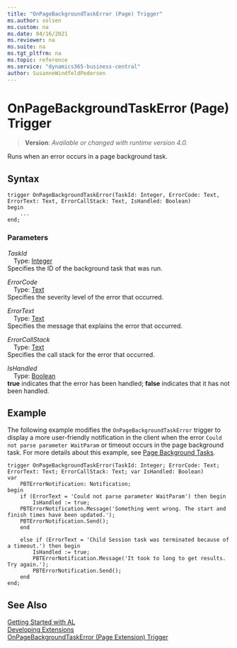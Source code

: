 ```yaml
---
title: "OnPageBackgroundTaskError (Page) Trigger"
ms.author: solsen
ms.custom: na
ms.date: 04/16/2021
ms.reviewer: na
ms.suite: na
ms.tgt_pltfrm: na
ms.topic: reference
ms.service: "dynamics365-business-central"
author: SusanneWindfeldPedersen
---
```

[//]: # (START>DO_NOT_EDIT)
[//]: # (IMPORTANT:Do not edit any of the content between here and the END>DO_NOT_EDIT.)
[//]: # (Any modifications should be made in the .xml files in the ModernDev repo.)

# OnPageBackgroundTaskError (Page) Trigger
> **Version**: _Available or changed with runtime version 4.0._

Runs when an error occurs in a page background task.


## Syntax
```
trigger OnPageBackgroundTaskError(TaskId: Integer, ErrorCode: Text, ErrorText: Text, ErrorCallStack: Text, IsHandled: Boolean)
begin
    ...
end;
```

### Parameters

*TaskId*  
&emsp;Type: [Integer](../../methods-auto/integer/integer-data-type.md)  
Specifies the ID of the background task that was run.  

*ErrorCode*  
&emsp;Type: [Text](../../methods-auto/text/text-data-type.md)  
Specifies the severity level of the error that occurred.  

*ErrorText*  
&emsp;Type: [Text](../../methods-auto/text/text-data-type.md)  
Specifies the message that explains the error that occurred.  

*ErrorCallStack*  
&emsp;Type: [Text](../../methods-auto/text/text-data-type.md)  
Specifies the call stack for the error that occurred.  

*IsHandled*  
&emsp;Type: [Boolean](../../methods-auto/boolean/boolean-data-type.md)  
**true** indicates that the error has been handled; **false** indicates that it has not been handled.  



[//]: # (IMPORTANT: END>DO_NOT_EDIT)

## Example  

The following example modifies the `OnPageBackgroundTaskError` trigger to display a more user-friendly notification in the client when the error `Could not parse parameter WaitParam` or timeout occurs in the page background task. For more details about this example, see [Page Background Tasks](../devenv-page-background-tasks.md).

```AL
trigger OnPageBackgroundTaskError(TaskId: Integer; ErrorCode: Text; ErrorText: Text; ErrorCallStack: Text; var IsHandled: Boolean)
var
    PBTErrorNotification: Notification;
begin
    if (ErrorText = 'Could not parse parameter WaitParam') then begin
        IsHandled := true;
    PBTErrorNotification.Message('Something went wrong. The start and finish times have been updated.');
    PBTErrorNotification.Send();
    end
    
    else if (ErrorText = 'Child Session task was terminated because of a timeout.') then begin
        IsHandled := true;
        PBTErrorNotification.Message('It took to long to get results. Try again.');
        PBTErrorNotification.Send();
    end
end;
```

## See Also  
[Getting Started with AL](../../devenv-get-started.md)  
[Developing Extensions](../../devenv-dev-overview.md)  
[OnPageBackgroundTaskError (Page Extension) Trigger](../pageextension/devenv-onpagebackgroundtaskerror-pageextension-trigger.md)

